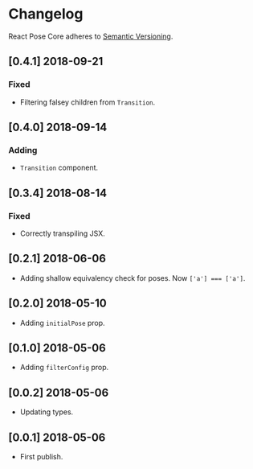 # Changelog

React Pose Core adheres to [Semantic Versioning](http://semver.org/).

## [0.4.1] 2018-09-21

### Fixed

- Filtering falsey children from `Transition`.

## [0.4.0] 2018-09-14

### Adding

- `Transition` component.

## [0.3.4] 2018-08-14

### Fixed

- Correctly transpiling JSX.

## [0.2.1] 2018-06-06

- Adding shallow equivalency check for poses. Now `['a'] === ['a']`.

## [0.2.0] 2018-05-10

- Adding `initialPose` prop.

## [0.1.0] 2018-05-06

- Adding `filterConfig` prop.

## [0.0.2] 2018-05-06

- Updating types.

## [0.0.1] 2018-05-06

- First publish.
